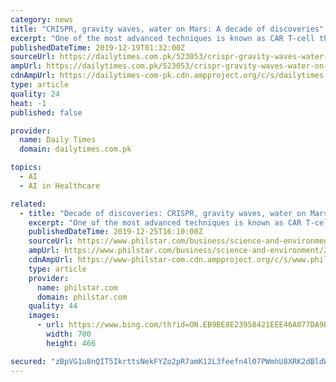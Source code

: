 ```yaml
---
category: news
title: "CRISPR, gravity waves, water on Mars: A decade of discoveries"
excerpt: "One of the most advanced techniques is known as CAR T-cell therapy, in which a patient’s T-cells — part of their immune ... AI levels up Machine learning — what we most commonly mean when talking about “artificial intelligence” — came into its own in the 2010s. Using statistics to identify patterns in vast datasets, machine learning ..."
publishedDateTime: 2019-12-19T01:32:00Z
sourceUrl: https://dailytimes.com.pk/523053/crispr-gravity-waves-water-on-mars-a-decade-of-discoveries/
ampUrl: https://dailytimes.com.pk/523053/crispr-gravity-waves-water-on-mars-a-decade-of-discoveries/amp/
cdnAmpUrl: https://dailytimes-com-pk.cdn.ampproject.org/c/s/dailytimes.com.pk/523053/crispr-gravity-waves-water-on-mars-a-decade-of-discoveries/amp/
type: article
quality: 24
heat: -1
published: false

provider:
  name: Daily Times
  domain: dailytimes.com.pk

topics:
  - AI
  - AI in Healthcare

related:
  - title: "Decade of discoveries: CRISPR, gravity waves, water on Mars"
    excerpt: "One of the most advanced techniques is known as CAR T-cell therapy, in which a patient’s T-cells – part of their immune ... Machine learning – what we most commonly mean when talking about “artificial intelligence” – came into its own in the 2010s. Using statistics to identify patterns in vast datasets, machine learning today ..."
    publishedDateTime: 2019-12-25T16:10:00Z
    sourceUrl: https://www.philstar.com/business/science-and-environment/2019/12/26/1979811/decade-discoveries-crispr-gravity-waves-water-mars
    ampUrl: https://www.philstar.com/business/science-and-environment/2019/12/26/1979811/decade-discoveries-crispr-gravity-waves-water-mars/amp/
    cdnAmpUrl: https://www-philstar-com.cdn.ampproject.org/c/s/www.philstar.com/business/science-and-environment/2019/12/26/1979811/decade-discoveries-crispr-gravity-waves-water-mars/amp/
    type: article
    provider:
      name: philstar.com
      domain: philstar.com
    quality: 44
    images:
      - url: https://www.bing.com/th?id=ON.EB9BE8E23958421EEE46A077DA9BF796
        width: 700
        height: 466

secured: "zBpVG1u8nQIT5IkrttsNekFYZo2pR7amK12L3feefn4l07PWmhU8XRK2dBldWwgr9U55P71Q08kHi2SydERJqrESVh1Tf/BcsD0s2P4LS+uJBJOQRpBP6XDuLqAOL8Y1TEEQ7ZEzNJDCrs2LZmqNkD+RM0iQ+MJqI3FDL5NNaP6B3aa+wSRT75fhZ6ZCFp8Aqn7Uaam7PqCtzMG/148UEYBxLD/zI6qheh1OHZSguFMfyDHcSB/K+oHSTDw7Kr3JlEG2Vduaem2GFWQmgf3Wgg==;R0kvYWCZtZJecls8hJBMsQ=="
---
```


